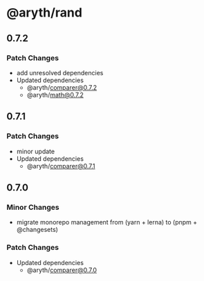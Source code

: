 # @aryth/rand

## 0.7.2

### Patch Changes

- add unresolved dependencies
- Updated dependencies
  - @aryth/comparer@0.7.2
  - @aryth/math@0.7.2

## 0.7.1

### Patch Changes

- minor update
- Updated dependencies
  - @aryth/comparer@0.7.1

## 0.7.0

### Minor Changes

- migrate monorepo management from (yarn + lerna) to (pnpm + @changesets)

### Patch Changes

- Updated dependencies
  - @aryth/comparer@0.7.0
